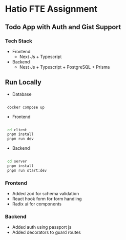 # Hatio FTE Assignment

## Todo App with Auth and Gist Support

### Tech Stack

- Frontend
  - Next Js + Typescript
- Backend
  - Nest Js + Typescript + PostgreSQL + Prisma 


## Run Locally


- Database
```bash

 docker compose up

```


- Frontend
```bash

 cd client
 pnpm install
 pnpm run dev

```

- Backend
```bash

 cd server
 pnpm install
 pnpm run start:dev

```

### Frontend

- Added zod for schema validation
- React hook form for form handling
- Radix ui for components


### Backend

- Added auth using passport js
- Added decorators to guard routes
